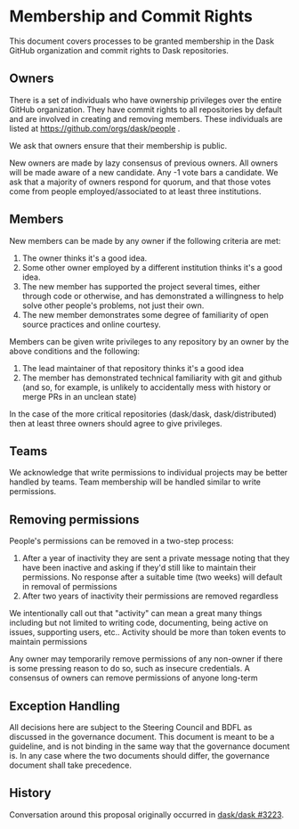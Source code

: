 Membership and Commit Rights
============================

This document covers processes to be granted membership in the Dask
GitHub organization and commit rights to Dask repositories.


Owners
------

There is a set of individuals who have ownership privileges over the entire
GitHub organization.  They have commit rights to all repositories by default
and are involved in creating and removing members.  These individuals are
listed at https://github.com/orgs/dask/people .

We ask that owners ensure that their membership is public.

New owners are made by lazy consensus of previous owners.  All owners will be
made aware of a new candidate.  Any -1 vote bars a candidate.  We ask that a
majority of owners respond for quorum, and that those votes come from people
employed/associated to at least three institutions.


Members
-------

New members can be made by any owner if the following criteria are met:

1.  The owner thinks it's a good idea.
2.  Some other owner employed by a different institution thinks it's a good
    idea.
3.  The new member has supported the project several times, either through code
    or otherwise, and has demonstrated a willingness to help solve other
    people's problems, not just their own.
4.  The new member demonstrates some degree of familiarity of open source
    practices and online courtesy.

Members can be given write privileges to any repository by an owner by the
above conditions and the following:

1.  The lead maintainer of that repository thinks it's a good idea
2.  The member has demonstrated technical familiarity with git and github (and
    so, for example, is unlikely to accidentally mess with history or merge PRs
    in an unclean state)

In the case of the more critical repositories (dask/dask, dask/distributed)
then at least three owners should agree to give privileges.


Teams
-----

We acknowledge that write permissions to individual projects may be better handled by teams.  Team membership will be handled similar to write permissions.


Removing permissions
--------------------

People's permissions can be removed in a two-step process:

1.  After a year of inactivity they are sent a private message noting that they
    have been inactive and asking if they'd still like to maintain their
    permissions.  No response after a suitable time (two weeks) will default in
    removal of permissions
2.  After two years of inactivity their permissions are removed regardless

We intentionally call out that "activity" can mean a great many things
including but not limited to writing code, documenting, being active on issues,
supporting users, etc..  Activity should be more than token events to maintain
permissions

Any owner may temporarily remove permissions of any non-owner if there is some
pressing reason to do so, such as insecure credentials.  A consensus of owners
can remove permissions of anyone long-term


Exception Handling
------------------

All decisions here are subject to the Steering Council and BDFL as discussed in
the governance document.  This document is meant to be a guideline, and is not
binding in the same way that the governance document is.  In any case where the
two documents should differ, the governance document shall take precedence.


History
-------

Conversation around this proposal originally occurred in
[dask/dask #3223](https://github.com/dask/dask/issues/3223).
